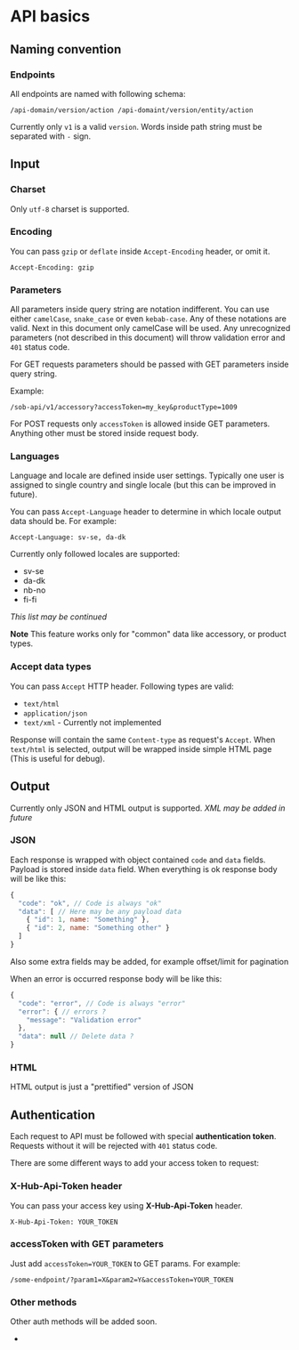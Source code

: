 # API basics

## Naming convention

### Endpoints

All endpoints are named with following schema:

`
/api-domain/version/action
/api-domaint/version/entity/action
`

Currently only `v1` is a valid `version`. Words inside path string must be separated with `-` sign.

## Input

### Charset

Only `utf-8` charset is supported.

### Encoding

You can pass `gzip` or `deflate` inside `Accept-Encoding` header, or omit it.

`
Accept-Encoding: gzip
`

### Parameters

All parameters inside query string are notation indifferent. You can use either `camelCase`, `snake_case` or even `kebab-case`. Any of these notations are valid. Next in this document only camelCase will be used. Any unrecognized parameters (not described in this document) will throw validation error and `401` status code. 

For GET requests parameters should be passed with GET parameters inside query string.

Example:

`
/sob-api/v1/accessory?accessToken=my_key&productType=1009
`

For POST requests only `accessToken` is allowed inside GET parameters. Anything other must be stored inside request body.

### Languages

Language and locale are defined inside user settings. Typically one user is assigned to single country and single locale (but this can be improved in future).

You can pass `Accept-Language` header to determine in which locale output data should be. For example: 

`Accept-Language: sv-se, da-dk`

Currently only followed locales are supported: 

* sv-se
* da-dk
* nb-no
* fi-fi

*This list may be continued*

**Note** This feature works only for "common" data like accessory, or product types.

### Accept data types

You can pass `Accept` HTTP header. Following types are valid:

* `text/html`
* `application/json`
* `text/xml` - Currently not implemented

Response will contain the same `Content-type` as request's `Accept`. When `text/html` is selected, output will be wrapped inside simple HTML page (This is useful for debug).

## Output

Currently only JSON and HTML output is supported. *XML may be added in future*

### JSON

Each response is wrapped with object contained `code` and `data` fields. Payload is stored inside `data` field.
When everything is ok response body will be like this:

```js
{
  "code": "ok", // Code is always "ok"
  "data": [ // Here may be any payload data
    { "id": 1, name: "Something" },
    { "id": 2, name: "Something other" }
  ]
}
```
Also some extra fields may be added, for example offset/limit for pagination


When an error is occurred response body will be like this:

```js
{
  "code": "error", // Code is always "error"
  "error": { // errors ?
    "message": "Validation error"
  },
  "data": null // Delete data ?
}
```

### HTML

HTML output is just a "prettified" version of JSON 

## Authentication

Each request to API must be followed with special **authentication token**. Requests without it will be rejected with `401` status code.

There are some different ways to add your access token to request:

### X-Hub-Api-Token header

You can pass your access key using **X-Hub-Api-Token** header.

`
X-Hub-Api-Token: YOUR_TOKEN
`

### accessToken with GET parameters

Just add `accessToken=YOUR_TOKEN` to GET params. For example:

`
/some-endpoint/?param1=X&param2=Y&accessToken=YOUR_TOKEN
`

### Other methods

Other auth methods will be added soon.





-